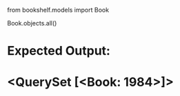 from bookshelf.models import Book


Book.objects.all()

# Expected Output:
# <QuerySet [<Book: 1984>]>

